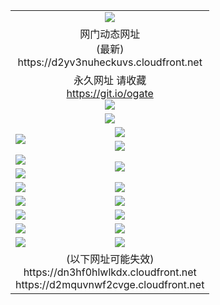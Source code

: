 ﻿<table>
  <tr></tr>
  <tr><td colspan=2 align=center><img src="https://d2yv3nuheckuvs.cloudfront.net/Up/oGate.jpg" /></td></tr>
  <tr><td colspan=2 align=center>网门动态网址<br/>(最新)
<br>https://d2yv3nuheckuvs.cloudfront.net
    </td>
  </tr>
  <tr>
    <td colspan=2 align=center>永久网址 请收藏<br/><a href="https://git.io/ogate" target="_blank">https://git.io/ogate</a><br/><a href="https://d2yv3nuheckuvs.cloudfront.net/Up/0WMGDL2.png" target="_blank"><img src="https://d2yv3nuheckuvs.cloudfront.net/Up/0WMGD2.png"/></a></td>
  </tr>
  <tr>
    <td colspan=2 align=center><a href="https://d2yv3nuheckuvs.cloudfront.net/ogUP.aspx?name=0oGate.apk" target="_blank"><img src="https://d2yv3nuheckuvs.cloudfront.net/Up/0WMAZ.jpg" /></a></td>
  </tr>
  <tr>
    <td rowspan=2><a href="https://d2yv3nuheckuvs.cloudfront.net/ogUP.aspx?name=WJ.mp4&count=SP:1,480P:1" target="_blank"><img src="https://d2yv3nuheckuvs.cloudfront.net/Up/WJ.jpg" /></a></td>
    <td><a href="https://d2yv3nuheckuvs.cloudfront.net/ogUP.aspx?name=11DKC.mp4&count=2:4,1:16" target="_blank"><img src="https://d2yv3nuheckuvs.cloudfront.net/Up/11DKC.jpg" /></a></td> 
  </tr>
  <tr>
    <td><a href="https://d2yv3nuheckuvs.cloudfront.net/ogUP.aspx?name=LRSH.mp4&count=W:13,2:10" target="_blank"><img src="https://d2yv3nuheckuvs.cloudfront.net/Up/LRSH.jpg" /></a></td>
  </tr>
  <tr>
    <td><a href="https://d2yv3nuheckuvs.cloudfront.net/ogUP.aspx?name=JQR.mp4&count=2" target="_blank"><img class="imgog" src="https://d2yv3nuheckuvs.cloudfront.net/Up/JQR.jpg" /></a></td>   
    <td rowspan=2><a href="https://d2yv3nuheckuvs.cloudfront.net/ogUP.aspx?name=JP.mp4&count=9" target="_blank"><img class="imgog" src="https://d2yv3nuheckuvs.cloudfront.net/Up/JP.jpg" /></td>
  </tr>
  <tr>
    <td><div><a href="https://d2yv3nuheckuvs.cloudfront.net/ogUP.aspx?name=LRWS.mp4&count=7B:7,6B:44,5A:10,5B:35,4A:14,4B:19,3A:10,3B:26,2A:16,2B:21,1A:23,1B:29&current=7B:7" target="_blank"><img src="https://d2yv3nuheckuvs.cloudfront.net/Up/LRWS.jpg" /></a></td>
  </tr>
  <tr>
    <td><a href="https://d2yv3nuheckuvs.cloudfront.net/ogUP.aspx?name=SSZJ.mp4&count=SP:6,480P:8" target="_blank"><img src="https://d2yv3nuheckuvs.cloudfront.net/Up/SSZJ.jpg" /></a></td>
    <td><a href="https://d2yv3nuheckuvs.cloudfront.net/ogUP.aspx?name=WH.mp4" target="_blank"><img src="https://d2yv3nuheckuvs.cloudfront.net/Up/WH.jpg" /></a></td>
  </tr>
  <tr>
    <td><a href="https://d2yv3nuheckuvs.cloudfront.net/ogUP.aspx?name=ZY.mp4&count=2015:16" target="_blank"><img src="https://d2yv3nuheckuvs.cloudfront.net/Up/ZY.jpg" /></a</td>
    <td><a href="https://d2yv3nuheckuvs.cloudfront.net/ogUP.aspx?name=XTFY.mp4&count=B:2,A:24" target="_blank"><img src="https://d2yv3nuheckuvs.cloudfront.net/Up/XTFY.jpg" /></a></td>
  </tr>
  <tr>
    <td><a href="https://d2yv3nuheckuvs.cloudfront.net/ogUP.aspx?name=1LYF.mp4&count=2" target="_blank"><img src="https://d2yv3nuheckuvs.cloudfront.net/Up/1LYF0.jpg" /></a></td>
    <td><a href="https://d2yv3nuheckuvs.cloudfront.net/ogUP.aspx?name=1ZGC.mp4&count=6" target="_blank"><img src="https://d2yv3nuheckuvs.cloudfront.net/Up/1ZGC0.jpg" /></a></td>
  </tr>
  <tr>
    <td><a href="https://d2yv3nuheckuvs.cloudfront.net/ogUP.aspx?name=1ZKM.mp4&count=3&current=3" target="_blank"><img src="https://d2yv3nuheckuvs.cloudfront.net/Up/1ZKM0.jpg" /></a></td>  
    <td><a href="https://d2yv3nuheckuvs.cloudfront.net/ogUP.aspx?name=1WWY.mp4&count=6&current=6" target="_blank"><img src="https://d2yv3nuheckuvs.cloudfront.net/Up/1WWY0.jpg" /></a></td>
  </tr>
  <tr>
    <td><a href="https://d2yv3nuheckuvs.cloudfront.net/ogUP.aspx?name=10JGY.mp4&count=3" target="_blank"><img src="https://d2yv3nuheckuvs.cloudfront.net/Up/10JGY0.jpg" /></a></td>
    <td><a href="https://d2yv3nuheckuvs.cloudfront.net/ogUP.aspx?name=10CYS.mp4&count=2" target="_blank"><img src="https://d2yv3nuheckuvs.cloudfront.net/Up/10CYS0.jpg" /></a></td>
  </tr>
  <tr>
    <td colspan=2 align=center>(以下网址可能失效)
<br>https://dn3hf0hlwlkdx.cloudfront.net
<br>https://d2mquvnwf2cvge.cloudfront.net
    </td>
  </tr>
</table>
